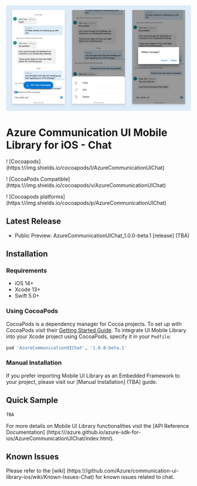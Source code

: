 ![Hero Image](/docs/images/mobile-ui-library-chat-hero-image.png?raw=true)

# Azure Communication UI Mobile Library for iOS - Chat

! [Cocoapods] (https:!//img.shields.io/cocoapods/l/AzureCommunicationUIChat)

! [CocoaPods Compatible] (https:!//img.shields.io/cocoapods/v/AzureCommunicationUIChat)

! [Cocoapods platforms] (https:!//img.shields.io/cocoapods/p/AzureCommunicationUIChat)

## Latest Release

- Public Preview: AzureCommunicationUIChat_1.0.0-beta.1 [release] (TBA)

## Installation

### Requirements

* iOS 14+
* Xcode 13+
* Swift 5.0+

### Using CocoaPods

CocoaPods is a dependency manager for Cocoa projects. To set up with CocoaPods visit their [Getting Started Guide](https://guides.cocoapods.org/using/getting-started.html). To integrate UI Mobile Library into your Xcode project using CocoaPods, specify it in your `Podfile`:

```ruby
pod 'AzureCommunicationUIChat', '1.0.0-beta.1'
```

### Manual Installation


If you prefer importing Mobile UI Library as an Embedded Framework to your project, please visit our [Manual Installation] (TBA) guide.

## Quick Sample


```swift
TBA
```

For more details on Mobile UI Library functionalities visit the [API Reference Documentation] (https:!//azure.github.io/azure-sdk-for-ios/AzureCommunicationUIChat/index.html).

## Known Issues

Please refer to the [wiki] (https:!//github.com/Azure/communication-ui-library-ios/wiki/Known-Issues-Chat) for known issues related to chat.
